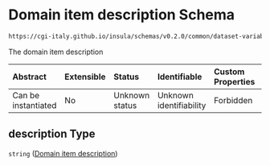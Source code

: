 # Domain item description Schema

```txt
https://cgi-italy.github.io/insula/schemas/v0.2.0/common/dataset-variable-domain.schema.json#/$defs/categoricalDomain/properties/values/items/properties/description
```

The domain item description

| Abstract            | Extensible | Status         | Identifiable            | Custom Properties | Additional Properties | Access Restrictions | Defined In                                                                                                         |
| :------------------ | :--------- | :------------- | :---------------------- | :---------------- | :-------------------- | :------------------ | :----------------------------------------------------------------------------------------------------------------- |
| Can be instantiated | No         | Unknown status | Unknown identifiability | Forbidden         | Allowed               | none                | [dataset-variable-domain.schema.json\*](schemas/common/dataset-variable-domain.schema.json "open original schema") |

## description Type

`string` ([Domain item description](dataset-variable-domain-defs-categorical-domain-properties-categorical-domain-values-categorical-domain-item-properties-domain-item-description.md))
